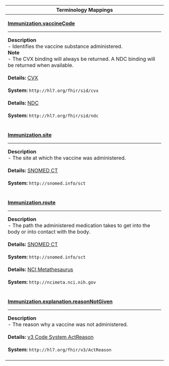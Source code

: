 |Terminology Mappings|
|---|
|<p>**[Immunization.vaccineCode](http://hl7.org/fhir/DSTU2/immunization-definitions.html#Immunization.vaccineCode)**<hr>**Description**<br>- Identifies the vaccine substance administered.<br>**Note**<br>- The CVX binding will always be returned. A NDC binding will be returned when available.<br><br>**Details:** [CVX](http://hl7.org/fhir/dstu2/cvx.html)<br><br>**System:** `http://hl7.org/fhir/sid/cvx`<br><br>**Details:** [NDC](http://hl7.org/fhir/dstu2/ndc.html)<br><br>**System:** `http://hl7.org/fhir/sid/ndc`<br><br>|
|<p>**[Immunization.site](http://hl7.org/fhir/DSTU2/immunization-definitions.html#Immunization.site)**<hr>**Description**<br>- The site at which the vaccine was administered.<br><br>**Details:** [SNOMED CT](http://hl7.org/fhir/dstu2/snomedct.html)<br><br>**System:** `http://snomed.info/sct`<br><br>|
|<p>**[Immunization.route](http://hl7.org/fhir/DSTU2/immunization-definitions.html#Immunization.route)**<hr>**Description**<br>- The path the administered medication takes to get into the body or into contact with the body.<br><br>**Details:** [SNOMED CT](http://hl7.org/fhir/dstu2/snomedct.html)<br><br>**System:** `http://snomed.info/sct`<br><br>**Details:** [NCI Metathesaurus](http://hl7.org/fhir/dstu2/ncimeta.html)<br><br>**System:** `http://ncimeta.nci.nih.gov`<br><br>|
|<p>**[Immunization.explanation.reasonNotGiven](http://hl7.org/fhir/DSTU2/immunization-definitions.html#Immunization.explanation.reasonNotGiven)**<hr>**Description**<br>- The reason why a vaccine was not administered.<br><br>**Details:** [v3 Code System ActReason](http://hl7.org/fhir/dstu2/valueset-no-immunization-reason.html)<br><br>**System:** `http://hl7.org/fhir/v3/ActReason`<br><br>|
